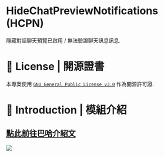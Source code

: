 # HideChatPreviewNotifications (HCPN)
隱藏對話聊天預覽已啟用 / 無法驗證聊天訊息訊息.

# 📃 License | 開源證書
本專案使用 [`GNU General Public License v3.0`](https://github.com/BrilliantServer/HideChatPreviewNotifications/blob/fabric/LICENSE) 作為開源許可證.

# 📝 Introduction | 模組介紹
[點此前往巴哈介紹文](https://forum.gamer.com.tw/C.php?bsn=18673&snA=197164&tnum=1&subbsn=12)
---

<img src="https://media.discordapp.net/attachments/1003828486441541672/1003828526320976043/AddText_08-01-10.38.25.png"></img>
